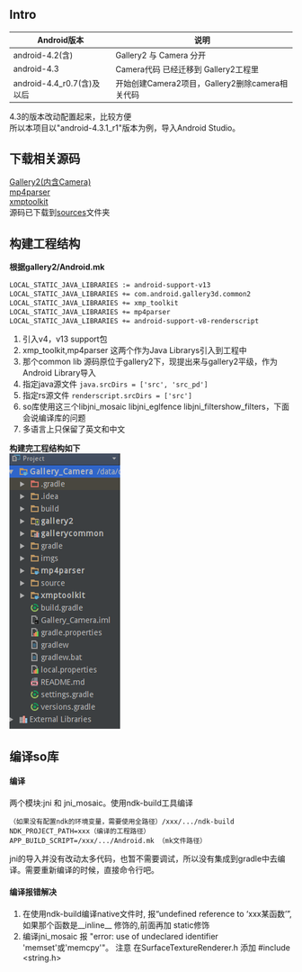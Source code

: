 Intro
-----

Android版本 | 说明
--- | ---
android-4.2(含) | Gallery2 与 Camera 分开  
android-4.3 | Camera代码 已经迁移到 Gallery2工程里  
android-4.4_r0.7(含)及以后 | 开始创建Camera2项目，Gallery2删除camera相关代码

4.3的版本改动配置起来，比较方便  
所以本项目以"android-4.3.1_r1"版本为例，导入Android Studio。  

下载相关源码
-----------
[Gallery2(内含Camera)](https://android.googlesource.com/platform/packages/apps/Gallery2/+/android-4.3.1_r1)  
[mp4parser](https://android.googlesource.com/platform/external/mp4parser/+/android-4.3.1_r1)  
[xmptoolkit](https://android.googlesource.com/platform/external/xmp_toolkit/+/android-4.3.1_r1)  
源码已下载到[sources](./sources)文件夹

构建工程结构
-----------
**根据gallery2/Android.mk**  
```
LOCAL_STATIC_JAVA_LIBRARIES := android-support-v13  
LOCAL_STATIC_JAVA_LIBRARIES += com.android.gallery3d.common2  
LOCAL_STATIC_JAVA_LIBRARIES += xmp_toolkit  
LOCAL_STATIC_JAVA_LIBRARIES += mp4parser  
LOCAL_STATIC_JAVA_LIBRARIES += android-support-v8-renderscript
```
1. 引入v4，v13 support包
2. xmp_toolkit,mp4parser 这两个作为Java Librarys引入到工程中
3. 那个common lib 源码原位于gallery2下，现提出来与gallery2平级，作为Android Library导入
4. 指定java源文件 `java.srcDirs = ['src', 'src_pd']`
5. 指定rs源文件 `renderscript.srcDirs = ['src']`
6. so库使用这三个libjni_mosaic libjni_eglfence libjni_filtershow_filters，下面会说编译库的问题
7. 多语言上只保留了英文和中文

**构建完工程结构如下**  
![工程结构](./imgs/project_tree.png)

编译so库
-------
#### 编译  
两个模块:jni 和 jni_mosaic。使用ndk-build工具编译  
```
（如果没有配置ndk的环境变量，需要使用全路径）/xxx/.../ndk-build NDK_PROJECT_PATH=xxx（编译的工程路径） APP_BUILD_SCRIPT=/xxx/.../Android.mk （mk文件路径）
```
jni的导入并没有改动太多代码，也暂不需要调试，所以没有集成到gradle中去编译。需要重新编译的时候，直接命令行吧。  

#### 编译报错解决
1. 在使用ndk-build编译native文件时, 报“undefined reference to ‘xxx某函数’”, 如果那个函数是__inline__ 修饰的,前面再加 static修饰  
2. 编译jni_mosaic 报 "error: use of undeclared identifier 'memset'或'memcpy'"。 注意 在SurfaceTextureRenderer.h 添加 #include <string.h>